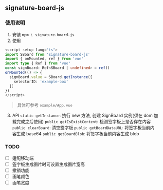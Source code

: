 ## signature-board-js

### 使用说明

1. 安装
   `npm i signature-board-js`
2. 使用

```ts
<script setup lang="ts">
import SBoard from 'signature-board-js'
import { onMounted, ref } from 'vue'
import type { Ref } from 'vue'
const signBoard: Ref<SBoard | undefined> = ref()
onMounted(() => {
  signBoard.value = SBoard.getInstance({
    selectorID: 'example-box'
  })
})
</script>
```

> 具体可参考 `example/App.vue`

3. API
   `static getInstance`: 执行 new 方法, 创建 SignBoard 实例(须在 dom 加载完成之后使用)
   `public getIsExistContent`: 检测签字板上是否存在内容
   `public clearBoard`: 清空签字板
   `public getBoardDataURL`: 将签字板当前内容生成 base64
   `public getBoardBlob`: 将签字板当前内容生成 blob

### TODO

- [ ] 适配移动端
- [ ] 签字板生成图片时可设置生成图片宽高
- [ ] 撤销功能
- [ ] 画笔颜色
- [ ] 画笔宽度
